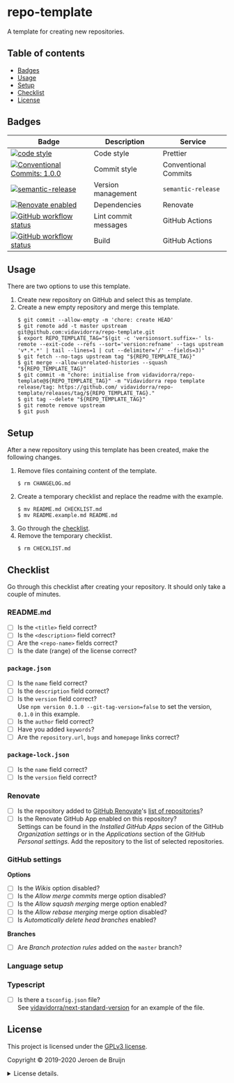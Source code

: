 # repo-template

A template for creating new repositories.

<a name="toc"></a>

## Table of contents

- [Badges](#badges)
- [Usage](#usage)
- [Setup](#setup)
- [Checklist](#checklist)
- [License](#license)

## Badges

| Badge                                                                                                                                                                                                                          | Description          | Service              |
| ------------------------------------------------------------------------------------------------------------------------------------------------------------------------------------------------------------------------------ | -------------------- | -------------------- |
| <a href="https://github.com/prettier/prettier#readme"><img alt="code style" src="https://img.shields.io/badge/code_style-prettier-ff69b4.svg?style=flat-square"></a>                                                           | Code style           | Prettier             |
| <a href="https://conventionalcommits.org"><img alt="Conventional Commits: 1.0.0" src="https://img.shields.io/badge/Conventional%20Commits-1.0.0-yellow.svg?style=flat-square"></a>                                             | Commit style         | Conventional Commits |
| <a href="https://github.com/semantic-release/semantic-release"><img alt="semantic-release" src="https://img.shields.io/badge/%20%20%F0%9F%93%A6%F0%9F%9A%80-semantic--release-e10079.svg?style=flat-square"></a>               | Version management   | `semantic-release`   |
| <a href="https://renovatebot.com"><img alt="Renovate enabled" src="https://img.shields.io/badge/renovate-enabled-brightgreen.svg?style=flat-square"></a>                                                                       | Dependencies         | Renovate             |
| <a href="https://github.com/vidavidorra/repo-template/actions"><img alt="GitHub workflow status" src="https://img.shields.io/github/workflow/status/vidavidorra/repo-template/Lint%20commit%20messages?style=flat-square"></a> | Lint commit messages | GitHub Actions       |
| <a href="https://github.com/vidavidorra/repo-template/actions"><img alt="GitHub workflow status" src="https://img.shields.io/github/workflow/status/vidavidorra/repo-template/Build?style=flat-square"></a>                    | Build                | GitHub Actions       |

## Usage

There are two options to use this template.

1. Create new repository on GitHub and select this as template.
2. Create a new empty repository and merge this template.
   ```shell
   $ git commit --allow-empty -m 'chore: create HEAD'
   $ git remote add -t master upstream git@github.com:vidavidorra/repo-template.git
   $ export REPO_TEMPLATE_TAG="$(git -c 'versionsort.suffix=-' ls-remote --exit-code --refs --sort='version:refname' --tags upstream 'v*.*.*' | tail --lines=1 | cut --delimiter='/' --fields=3)"
   $ git fetch --no-tags upstream tag "${REPO_TEMPLATE_TAG}"
   $ git merge --allow-unrelated-histories --squash "${REPO_TEMPLATE_TAG}"
   $ git commit -m "chore: initialise from vidavidorra/repo-template@${REPO_TEMPLATE_TAG}" -m "Vidavidorra repo template release/tag: https://github.com/ vidavidorra/repo-template/releases/tag/${REPO_TEMPLATE_TAG}."
   $ git tag --delete "${REPO_TEMPLATE_TAG}"
   $ git remote remove upstream
   $ git push
   ```

## Setup

After a new repository using this template has been created, make the following changes.

1. Remove files containing content of the template.
   ```shell
   $ rm CHANGELOG.md
   ```
2. Create a temporary checklist and replace the readme with the example.
   ```shell
   $ mv README.md CHECKLIST.md
   $ mv README.example.md README.md
   ```
3. Go through the [checklist](#checklist).
4. Remove the temporary checklist.
   ```shell
   $ rm CHECKLIST.md
   ```

## Checklist

Go through this checklist after creating your repository. It should only take a couple of minutes.

### README.md

- [ ] Is the `<title>` field correct?
- [ ] Is the `<description>` field correct?
- [ ] Are the `<repo-name>` fields correct?
- [ ] Is the date (range) of the license correct?

### `package.json`

- [ ] Is the `name` field correct?
- [ ] Is the `description` field correct?
- [ ] Is the `version` field correct?  
       Use `npm version 0.1.0 --git-tag-version=false` to set the version, `0.1.0` in this example.
- [ ] Is the `author` field correct?
- [ ] Have you added `keywords`?
- [ ] Are the `repository.url`, `bugs` and `homepage` links correct?

### `package-lock.json`

- [ ] Is the `name` field correct?
- [ ] Is the `version` field correct?

### Renovate

- [ ] Is the repository added to [GitHub Renovate](https://github.com/vidavidorra/github-renovate)'s [list of repositories](https://github.com/vidavidorra/github-renovate/blob/v1.0.2/src/renovate-config.js#L19)?
- [ ] Is the Renovate GitHub App enabled on this repository?  
       Settings can be found in the _Installed GitHub Apps_ secion of the GitHub _Organization settings_ or in the _Applications_ section of the GitHub _Personal settings_. Add the repository to the list of selected repositories.

### GitHub settings

**Options**

- [ ] Is the _Wikis_ option disabled?
- [ ] Is the _Allow merge commits_ merge option disabled?
- [ ] Is the _Allow squash merging_ merge option enabled?
- [ ] Is the _Allow rebase merging_ merge option disabled?
- [ ] Is _Automatically delete head branches_ enabled?

**Branches**

- [ ] Are _Branch protection rules_ added on the `master` branch?

### Language setup

### Typescript

- [ ] Is there a `tsconfig.json` file?  
       See [vidavidorra/next-standard-version](https://github.com/vidavidorra/next-standard-version) for an example of the file.

## License

This project is licensed under the [GPLv3 license](https://www.gnu.org/licenses/gpl.html).

Copyright © 2019-2020 Jeroen de Bruijn

<details><summary>License details.</summary>
<p>

This program is free software: you can redistribute it and/or modify
it under the terms of the GNU General Public License as published by
the Free Software Foundation, either version 3 of the License, or
(at your option) any later version.

This program is distributed in the hope that it will be useful,
but WITHOUT ANY WARRANTY; without even the implied warranty of
MERCHANTABILITY or FITNESS FOR A PARTICULAR PURPOSE. See the
GNU General Public License for more details.

You should have received a copy of the GNU General Public License
along with this program. If not, see <http://www.gnu.org/licenses/>.

The full text of the license is available in the [LICENSE](LICENSE.md) file in this repository and [online](https://www.gnu.org/licenses/gpl.html).

</details>
